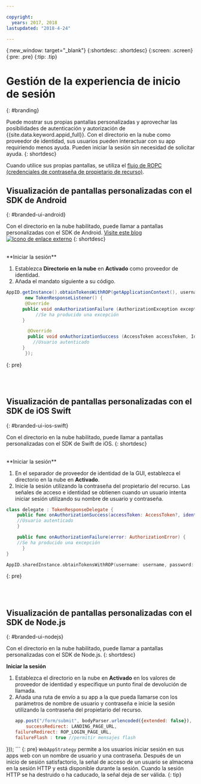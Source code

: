 ```yaml
---

copyright:
  years: 2017, 2018
lastupdated: "2018-4-24"

---
```


{:new_window: target="_blank"}
{:shortdesc: .shortdesc}
{:screen: .screen}
{:pre: .pre}
{:tip: .tip}

# Gestión de la experiencia de inicio de sesión
{: #branding}

Puede mostrar sus propias pantallas personalizadas y aprovechar las posibilidades de autenticación y autorización de {{site.data.keyword.appid_full}}. Con el directorio en la nube como proveedor de identidad, sus usuarios pueden interactuar con su app requiriendo menos ayuda. Pueden iniciar la sesión sin necesidad de solicitar ayuda.
{: shortdesc}

Cuando utilice sus propias pantallas, se utiliza el [flujo de ROPC (credenciales de contraseña de propietario de recurso)](https://oauthlib.readthedocs.io/en/stable/oauth2/grants/password.html).


## Visualización de pantallas personalizadas con el SDK de Android
{: #branded-ui-android}

Con el directorio en la nube habilitado, puede llamar a pantallas personalizadas con el SDK de Android. <a href="https://www.ibm.com/blogs/bluemix/2018/01/use-branded-ui-user-sign-app-id/" target="blank">Visite este blog <img src="../../icons/launch-glyph.svg" alt="Icono de enlace externo"></a>
{: shortdesc}

</br>
**Iniciar la sesión**

1. Establezca **Directorio en la nube** en **Activado** como proveedor de identidad.
2. Añada el mandato siguiente a su código.
  ```java
  AppID.getInstance().obtainTokensWithROP(getApplicationContext(), username, password,
         new TokenResponseListener() {
         @Override
        public void onAuthorizationFailure (AuthorizationException exception) {
             //Se ha producido una excepción
        }

          @Override
          public void onAuthorizationSuccess (AccessToken accessToken, IdentityToken identityToken, RefreshToken refreshToken) {
            //Usuario autenticado
        }
         });
  ```
  {: pre}

</br>
</br>

## Visualización de pantallas personalizadas con el SDK de iOS Swift
{: #branded-ui-ios-swift}

Con el directorio en la nube habilitado, puede llamar a pantallas personalizadas con el SDK de Swift de iOS.
{: shortdesc}

</br>
**Iniciar la sesión**

1. En el separador de proveedor de identidad de la GUI, establezca el directorio en la nube en **Activado**.
2. Inicie la sesión utilizando la contraseña del propietario del recurso. Las señales de acceso e identidad se obtienen cuando un usuario intenta iniciar sesión utilizando su nombre de usuario y contraseña.
  ```swift
  class delegate : TokenResponseDelegate {
      public func onAuthorizationSuccess(accessToken: AccessToken?, identityToken: IdentityToken?, refreshToken: RefreshToken?, response:Response?) {
      //Usuario autenticado
      }

      public func onAuthorizationFailure(error: AuthorizationError) {
      //Se ha producido una excepción
        }
  }

  AppID.sharedInstance.obtainTokensWithROP(username: username, password: password, delegate: delegate())
  ```
  {: pre}


</br>
</br>

## Visualización de pantallas personalizadas con el SDK de Node.js
{: #branded-ui-nodejs}

Con el directorio en la nube habilitado, puede llamar a pantallas personalizadas con el SDK de Node.js. 
{: shortdesc}

**Iniciar la sesión**
1. Establezca el directorio en la nube en **Activado** en los valores de proveedor de identidad y especifique un punto final de devolución de llamada.
2. Añada una ruta de envío a su app a la que pueda llamarse con los parámetros de nombre de usuario y contraseña e inicie la sesión utilizando la contraseña del propietario del recurso.
    ```javascript
    app.post("/form/submit", bodyParser.urlencoded({extended: false}), passport.authenticate(WebAppStrategy.STRATEGY_NAME, {
    	successRedirect: LANDING_PAGE_URL,
  	failureRedirect: ROP_LOGIN_PAGE_URL,
  	failureFlash : true //permitir mensajes flash
  }));
    ```
    {: pre}
    `WebAppStrategy` permite a los usuarios iniciar sesión en sus apps web con un nombre de usuario y una contraseña. Después de un inicio de sesión satisfactorio, la señal de acceso de un usuario se almacena en la sesión HTTP y está disponible durante la sesión. Cuando la sesión HTTP se ha destruido o ha caducado, la señal deja de ser válida.
    {: tip}

